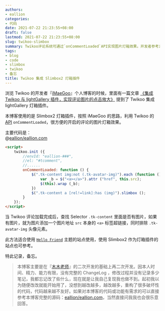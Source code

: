 ```yaml
---
authors:
- eallion
categories:
- 代码
date: 2021-07-22 21:23:55+08:00
draft: false
lastmod: 2021-07-22 21:23:55+08:00
slug: twikoo-slimbox
summary: Twikoo评论系统可通过`onCommentLoaded`API实现图片灯箱效果。开发者参考iMaeGoo的集成方案，将Slimbox2插件应用于博客评论图片。核心代码在评论加载完成后自动为图片包裹链接，并调用灯箱插件。具体实现是为`.
tags:
- blog
- code
- slimbox
- twikoo
- 备忘
title: Twikoo 集成 Slimbox2 灯箱插件
---
```


浏览 Twikoo 的开发者『[iMaeGoo](https://www.imaegoo.com/)』个人博客的时候，里面有一篇文章 [《集成 Twikoo 与 lightGallery 插件，实现评论图片的点击放大》](https://www.imaegoo.com/2021/twikoo-lightgallery/) 提到了 Twikoo 集成 lightGallery 灯箱插件。  

本博客使用的是 Slimbox2 灯箱插件，按照 iMaeGoo 的思路，利用 Twikoo 的 [API](https://twikoo.js.org/api.html#on-comment-loaded) `onCommentLoaded`，很方便的开启的评论的图片灯箱效果。  

主要代码是：  
@[eallion/eallion.com](https://github.com/eallion/eallion.com/blob/main/themes/hello-friend/layouts/partials/comments.html#L210-L216)

```html
<script>
    twikoo.init ({
        //envId: "eallion-###",
        //el: "#tcomment",
        //......
        onCommentLoaded: function () {
            $(".tk-content img:not (.tk-avatar-img)").each (function () {
                var _b = $("<a></a>").attr ("href", this.src);
                $(this).wrap (_b);
            })
            $(".tk-content a [rel!=link]:has (img)").slimbox ();
        }
    });
</script>
```

当 Twikoo 评论加载完成后，查找 Selector `.tk-content` 里面是否有图片，如果有图片，就为图片添加一个图片地址 `src` 本身的 `<a>` 标签超链接，同时排除 `.tk-avatar-img` 头像元素。  

此方法适合使用 [`Hello Friend`](https://github.com/panr/hugo-theme-hello-friend) 主题的站点使用，使用 Slimbox2 作为灯箱插件的站点也可参考。  

特此记录，备忘。  

> 本博客主要是在『[木木老师](https://immmmm.com/)』的二次开发的基础上再二次开发。因本人时间、精力、能力有限，没有完整的 ChangeLog ，修改过程并没有记录多少笔记，我都忘记改了些什么，现在就是让我自己复现我也做不到。起初我以为随便改改就能开始用了，没想到越改越多，越改越多，重构了很多破坏性的代码，代码越来越不友好。如果对本博客的代码或功能有需求的可以直接参考本博客完整的源码：[eallion/eallion.com](https://github.com/eallion/eallion.com)，当然直接问我我也会很乐意回答。